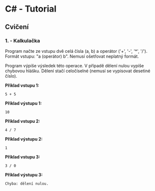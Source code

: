 # C# - Tutorial

## Cvičení

### 1. - Kalkulačka

Program načte ze vstupu dvě celá čísla (a, b) a operátor ('+', '-', '*', '/'). Formát vstupu: "a (operátor) b". Nemusí ošetřovat neplatný formát.

Program výpíše výsledek této operace. V případě dělení nulou vypíše chybovou hlášku. Dělení stačí celočíselné (nemusí se vypisovat desetiné číslo).

**Příklad vstupu 1:**
```
5 + 5
```

**Příklad výstupu 1:**
```
10
```

**Příklad vstupu 2:**
```
4 / 7
```

**Příklad výstupu 2:**
```
1
```

**Příklad vstupu 3:**
```
3 / 0
```

**Příklad výstupu 3:**
```
Chyba: dělení nulou.
```
